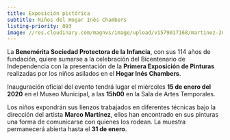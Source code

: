 ```yaml
---
title: Exposición pictórica
subtitle: Niños del Hogar Inés Chambers
listing-priority: 093
image: //res.cloudinary.com/magnvs/image/upload/v1579017168/martinez-2020_unq9g6.jpg
---
```

La **Benemérita Sociedad Protectora de la Infancia**, con sus 114 años de fundación, quiere sumarse a la celebración del Bicentenario de Independencia con la presentación de la **Primera Exposición de Pinturas** realizadas por los niños asilados en el **Hogar Inés Chambers**.

Inauguración oficial del evento tendrá lugar el miércoles **15 de enero del 2020** en el Museo Municipal, a las **15h00** en la Sala de Artes Temporales.

Los niños expondrán sus lienzos trabajados en diferentes técnicas bajo la dirección del artista **Marco Martínez**, ellos han encontrado en sus pinturas una forma de comunicarse con quienes los rodean. La muestra permanecerá abierta hasta el **31 de enero**.
